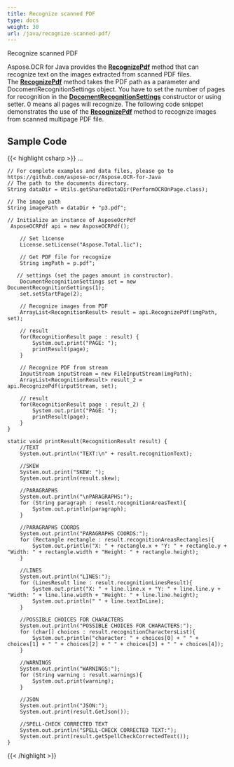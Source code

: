 ```yaml
---
title: Recognize scanned PDF
type: docs
weight: 30
url: /java/recognize-scanned-pdf/
---
```


Recognize scanned PDF

Aspose.OCR for Java provides the [**RecognizePdf**](https://apireference.aspose.com/ocr/java/com.aspose.ocr.pdf/AsposeOCRPdf) method that can recognize text on the images extracted from scanned PDF files. 
The [**RecognizePdf**](https://apireference.aspose.com/ocr/java/com.aspose.ocr.pdf/AsposeOCRPdf) method takes the PDF path as a parameter and DocomentRecognitionSettings object.
You have to set the number of pages for recognition in the [**DocomentRecognitionSettings**](https://apireference.aspose.com/ocr/java/com.aspose.ocr/DocumentRecognitionSettings) constructor or using setter. 0 means all pages will recognize. 
The following code snippet demonstrates the use of the [**RecognizePdf**](https://apireference.aspose.com/ocr/java/com.aspose.ocr.pdf/AsposeOCRPdf) method to recognize images from scanned multipage PDF file.

## Sample Code

{{< highlight csharp >}}
...

	// For complete examples and data files, please go to https://github.com/aspose-ocr/Aspose.OCR-for-Java
	// The path to the documents directory.
	String dataDir = Utils.getSharedDataDir(PerformOCROnPage.class);

	// The image path
	String imagePath = dataDir + "p3.pdf";

	// Initialize an instance of AsposeOcrPdf
	 AsposeOCRPdf api = new AsposeOCRPdf();

        // Set license 
        License.setLicense("Aspose.Total.lic");
        
        // Get PDF file for recognize     
        String imgPath = p.pdf";

       // settings (set the pages amount in constructor). 
		DocumentRecognitionSettings set = new DocumentRecognitionSettings(1);
		set.setStartPage(2);
		
		// Recognize images from PDF 
		ArrayList<RecognitionResult> result = api.RecognizePdf(imgPath, set);
		
		// result
		for(RecognitionResult page : result) {
			System.out.print("PAGE: ");
			printResult(page);
		}
		
		// Recognize PDF from stream 
		InputStream inputStream = new FileInputStream(imgPath);
		ArrayList<RecognitionResult> result_2 =  api.RecognizePdf(inputStream, set);
		
		// result
		for(RecognitionResult page : result_2) {
			System.out.print("PAGE: ");
			printResult(page);
		}
    }
    
    static void printResult(RecognitionResult result) {
    	//TEXT
    	System.out.println("TEXT:\n" + result.recognitionText);
    	
    	//SKEW
    	System.out.print("SKEW: ");
    	System.out.println(result.skew);
    	
    	//PARAGRAPHS
    	System.out.println("\nPARAGRAPHS:");    	
    	for (String paragraph : result.recognitionAreasText){
    		System.out.println(paragraph);
    	}
    	
     	//PARAGRAPHS COORDS
    	System.out.println("PARAGRAPHS COORDS:");
    	for (Rectangle rectangle : result.recognitionAreasRectangles){
    		System.out.println("X: " + rectangle.x + "Y: " + rectangle.y + "Width: " + rectangle.width + "Height: " + rectangle.height);
    	}
    	
    	//LINES
    	System.out.println("LINES:");
    	for (LinesResult line : result.recognitionLinesResult){
    		System.out.print("X: " + line.line.x + "Y: " + line.line.y + "Width: " + line.line.width + "Height: " + line.line.height);
    		System.out.println(" " + line.textInLine);
    	}
    	
    	//POSSIBLE CHOICES FOR CHARACTERS
    	System.out.println("POSSIBLE CHOICES FOR CHARACTERS:");
    	for (char[] choices : result.recognitionCharactersList){
    		System.out.println("character: " + choices[0] + " " + choices[1] + " " + choices[2] + " " + choices[3] + " " + choices[4]);
    	}    	
    	
    	//WARNINGS
    	System.out.println("WARNINGS:");
    	for (String warning : result.warnings){
    		System.out.print(warning);
    	}
    	
    	//JSON
    	System.out.println("JSON:");
    	System.out.print(result.GetJson());
    	
    	//SPELL-CHECK CORRECTED TEXT
    	System.out.println("SPELL-CHECK CORRECTED TEXT:");
    	System.out.print(result.getSpellCheckCorrectedText());
    }
{{< /highlight >}}


